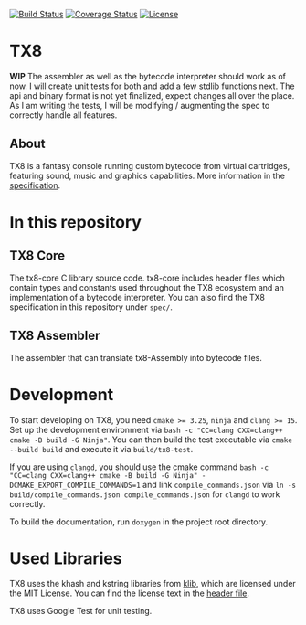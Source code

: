 [![Build Status](https://github.com/vypxl/tx8/actions/workflows/test.yml/badge.svg)](https://github.com/vypxl/tx8/actions/workflows/test.yml)
[![Coverage Status](https://coveralls.io/repos/github/vypxl/tx8/badge.svg?branch=main)](https://coveralls.io/github/vypxl/tx8?branch=main)
[![License](https://img.shields.io/badge/license-%20MIT-blue.svg)](https://github.com/vypxl/tx8/blob/main/LICENSE)

# TX8

**WIP** The assembler as well as the bytecode interpreter should work as of now. I will create unit tests for both and
add a few stdlib functions next. The api and binary format is not yet finalized, expect changes all over the place.
As I am writing the tests, I will be modifying / augmenting the spec to correctly handle all features.

## About

TX8 is a fantasy console running custom bytecode from virtual cartridges, featuring
sound, music and graphics capabilities. More information in the [specification](https://github.com/vypxl/tx8/blob/main/spec/spec.md).

# In this repository

## TX8 Core

The tx8-core C library source code.
tx8-core includes header files which contain types and constants used throughout the TX8
ecosystem and an implementation of a bytecode interpreter.
You can also find the TX8 specification in this repository under `spec/`.

## TX8 Assembler

The assembler that can translate tx8-Assembly into bytecode files.

# Development

To start developing on TX8, you need `cmake >= 3.25`, `ninja` and `clang >= 15`. Set up the development environment via
`bash -c "CC=clang CXX=clang++ cmake -B build -G Ninja"`. You can then build the test executable via `cmake --build build`
and execute it via `build/tx8-test`.

If you are using `clangd`, you should use the cmake command
`bash -c "CC=clang CXX=clang++ cmake -B build -G Ninja" -DCMAKE_EXPORT_COMPILE_COMMANDS=1` and link `compile_commands.json`
via `ln -s build/compile_commands.json compile_commands.json` for `clangd` to work correctly.

To build the documentation, run `doxygen` in the project root directory.

# Used Libraries

TX8 uses the khash and kstring libraries from [klib](https://github.com/attractivechaos/klib), which are licensed under the MIT License.
You can find the license text in the [header file](https://github.com/vypxl/tx8/blob/master/deps/khash.h).

TX8 uses Google Test for unit testing.

